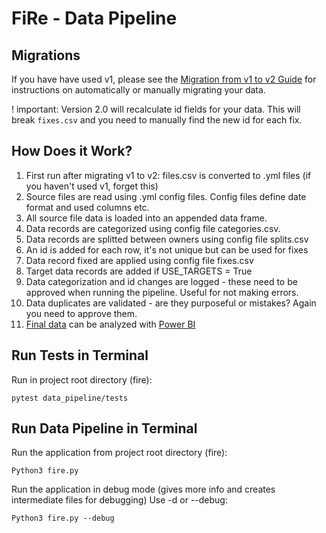 # FiRe - Data Pipeline

## Migrations

If you have have used v1, please see the [Migration from v1 to v2 Guide](src/data_processing/migration_scripts/readme.md) for instructions on automatically or manually migrating your data.

! important: Version 2.0 will recalculate id fields for your data. This will break `fixes.csv` and you need to manually find the new id for each fix.

## How Does it Work?

1. First run after migrating v1 to v2: files.csv is converted to .yml files (if you haven't used v1, forget this)
2. Source files are read using .yml config files. Config files define date format and used columns etc.
3. All source file data is loaded into an appended data frame.
4. Data records are categorized using config file categories.csv.
5. Data records are splitted between owners using config file splits.csv
6. An id is added for each row, it's not unique but can be used for fixes
7. Data record fixed are applied using config file fixes.csv
8. Target data records are added if USE_TARGETS = True
9. Data categorization and id changes are logged - these need to be approved when running the pipeline. Useful for not making errors.
10. Data duplicates are validated - are they purposeful or mistakes? Again you need to approve them.
11. [Final data](../data/final/final_data.csv) can be analyzed with [Power BI](../x_stuff/pbi)

## Run Tests in Terminal

Run in project root directory (fire):

```shell
pytest data_pipeline/tests
```

## Run Data Pipeline in Terminal

Run the application from project root directory (fire):

```shell
Python3 fire.py
```

Run the application in debug mode (gives more info and creates intermediate files for debugging)
Use -d or --debug:

```shell
Python3 fire.py --debug
```
